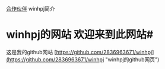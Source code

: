 [合作伙伴](https://2836963671.github.io/合作伙伴.htm "合作伙伴")      winhpj简介


# winhpj的网站  欢迎来到此网站#
这是我的github网站 [https://github.com/2836963671/winhpj](https://github.com/2836963671/winhpj "winhpj的github网页")

